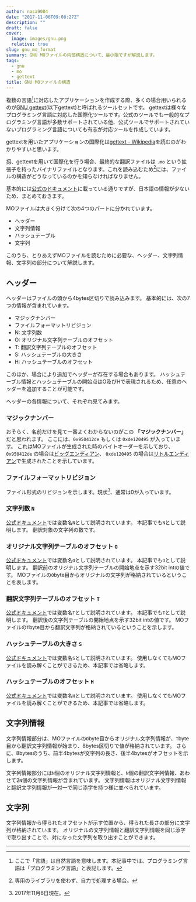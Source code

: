 ```yaml
---
author: nasa9084
date: "2017-11-06T09:08:27Z"
description: ""
draft: false
cover:
  image: images/gnu.png
  relative: true
slug: gnu_mo_format
summary: GNU MOファイルの内部構造について、最小限ですが解説します。
tags:
  - gnu
  - mo
  - gettext
title: GNU MOファイルの構造
---
```



複数の言語[^languages]に対応したアプリケーションを作成する際、多くの場合用いられるのが[GNU gettext](https://www.gnu.org/software/gettext/)(以下gettext)と呼ばれるツールセットです。
gettextは様々なプログラミング言語に対応した国際化ツールです。公式のツールでも一般的なプログラミング言語が多数サポートされている他、公式ツールでサポートされていないプログラミング言語についても有志が対応ツールを作成しています。

gettextを用いたアプリケーションの国際化は[gettext - Wikipedia](https://ja.wikipedia.org/wiki/Gettext)を読むのがわかりやすいと思います。

扨、gettextを用いて国際化を行う場合、最終的な翻訳ファイルは `.mo` という拡張子を持ったバイナリファイルとなります。これを読み込むため[^without_libs]には、ファイルの構造がどうなっているのかを知らなければなりません。

基本的には[公式のドキュメント](https://www.gnu.org/software/gettext/manual/html_node/MO-Files.html)に載っている通りですが、日本語の情報が少ないため、まとめておきます。

MOファイルは大きく分けて次の4つのパートに分かれています。

* ヘッダー
* 文字列情報
* ハッシュテーブル
* 文字列

このうち、とりあえずMOファイルを読むために必要な、ヘッダー、文字列情報、文字列の部分について解説します。

## ヘッダー

ヘッダーはファイルの頭から4bytes区切りで読み込みます。
基本的には、次の7つの情報が含まれています。

* マジックナンバー
* ファイルフォーマットリビジョン
* N: 文字列数
* O: オリジナル文字列テーブルのオフセット
* T: 翻訳文字列テーブルのオフセット
* S: ハッシュテーブルの大きさ
* H: ハッシュテーブルのオフセット

このほか、場合により追加でヘッダーが存在する場合もあります。
ハッシュテーブル情報とハッシュテーブルの開始点はO及びHで表現されるため、任意のヘッダーを追加することが可能です。

ヘッダーの各情報について、それぞれ見てみます。

### マジックナンバー

おそらく、名前だけを見て一番よくわからないのがこの **「マジックナンバー」** だと思われます。
ここには、`0x950412de` もしくは `0xde120495` が入っています。
これはMOファイルが生成された時のバイトオーダーを示しており、 `0x950412de` の場合は[ビッグエンディアン](https://ja.wikipedia.org/wiki/%E3%82%A8%E3%83%B3%E3%83%87%E3%82%A3%E3%82%A2%E3%83%B3#.E3.83.93.E3.83.83.E3.82.B0.E3.82.A8.E3.83.B3.E3.83.87.E3.82.A3.E3.82.A2.E3.83.B3)、 `0xde120495` の場合は[リトルエンディアン](https://ja.wikipedia.org/wiki/%E3%82%A8%E3%83%B3%E3%83%87%E3%82%A3%E3%82%A2%E3%83%B3#.E3.83.AA.E3.83.88.E3.83.AB.E3.82.A8.E3.83.B3.E3.83.87.E3.82.A3.E3.82.A2.E3.83.B3)で生成されたことを示しています。

### ファイルフォーマットリビジョン

ファイル形式のリビジョンを示します。現状[^ffmtrev]、通常は0が入っています。

### 文字列数 `N`

[公式ドキュメント](https://www.gnu.org/software/gettext/manual/html_node/MO-Files.html)では変数名`N`として説明されています。
本記事でも`N`として説明します。
翻訳対象の文字列の数です。

### オリジナル文字列テーブルのオフセット `O`

[公式ドキュメント](https://www.gnu.org/software/gettext/manual/html_node/MO-Files.html)では変数名`O`として説明されています。
本記事でも`O`として説明します。
翻訳前のオリジナル文字列テーブルの開始地点を示す32bit intの値です。
MOファイルの`O`byte目からオリジナルの文字列が格納されているということを表します。

### 翻訳文字列テーブルのオフセット `T`

[公式ドキュメント](https://www.gnu.org/software/gettext/manual/html_node/MO-Files.html)では変数名`T`として説明されています。
本記事でも`T`として説明します。
翻訳後の文字列テーブルの開始地点を示す32bit intの値です。
MOファイルの`T`byte目から翻訳文字列が格納されているということを示します。

### ハッシュテーブルの大きさ `S`

[公式ドキュメント](https://www.gnu.org/software/gettext/manual/html_node/MO-Files.html)では変数名`S`として説明されています。
使用しなくてもMOファイルを読み解くことができるため、本記事では省略します。

### ハッシュテーブルのオフセット `H`
[公式ドキュメント](https://www.gnu.org/software/gettext/manual/html_node/MO-Files.html)では変数名`H`として説明されています。
使用しなくてもMOファイルを読み解くことができるため、本記事では省略します。

## 文字列情報

文字列情報部分は、MOファイルの`O`byte目からオリジナル文字列情報が、`T`byte目から翻訳文字列情報が始まり、8bytes区切りで値が格納されています。
さらに、8bytesのうち、前半4bytesが文字列の長さ、後半4bytesがオフセットを示します。

文字列情報部分には`N`個のオリジナル文字列情報と、`N`個の翻訳文字列情報、あわせて2`N`個の文字列情報が含まれています。
文字列情報はオリジナル文字列情報と翻訳文字列情報が一対一で同じ添字を持つ様に並べられています。

## 文字列

文字列情報から得られたオフセットが示す位置から、得られた長さの部分に文字列が格納されています。
オリジナルの文字列情報と翻訳文字列情報を同じ添字で取り出すことで、対になった文字列を取り出すことができます。

---
[^languages]: ここで「言語」は自然言語を意味します。本記事中では、プログラミング言語は「プログラミング言語」と表記します。
[^without_libs]: 専用のライブラリを使わず、自力で処理する場合。
[^ffmtrev]: 2017年11月6日現在。

